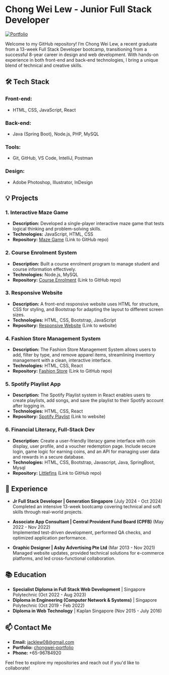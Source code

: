# Chong Wei Lew - Junior Full Stack Developer

[![Portfolio](https://img.shields.io/badge/Portfolio-View-blue)](https://chongwei-fsd.github.io/portfolio/)

Welcome to my GitHub repository! I’m Chong Wei Lew, a recent graduate from a 13-week Full Stack Developer bootcamp, transitioning from a successful 8-year career in design and web development. With hands-on experience in both front-end and back-end technologies, I bring a unique blend of technical and creative skills. 

## 🛠 Tech Stack

### Front-end:
- HTML, CSS, JavaScript, React

### Back-end:
- Java (Spring Boot), Node.js, PHP, MySQL

### Tools:
- Git, GitHub, VS Code, IntelliJ, Postman

### Design:
- Adobe Photoshop, Illustrator, InDesign

## 💡 Projects

### 1. Interactive Maze Game
- **Description:** Developed a single-player interactive maze game that tests logical thinking and problem-solving skills.
- **Technologies:** JavaScript, HTML, CSS
- **Repository:** [Maze Game](https://github.com/chongwei-fsd/findthehat) (Link to GitHub repo)

### 2. Course Enrolment System
- **Description:** Built a course enrolment program to manage student and course information effectively.
- **Technologies:** Node.js, MySQL
- **Repository:** [Course Enrolment](https://github.com/chongwei-fsd/course_enrolment_prog) (Link to GitHub repo)

### 3. Responsive Website
- **Description:**  A front-end responsive website uses HTML for structure, CSS for styling, and Bootstrap for adapting the layout to different screen sizes. 
- **Technologies:** HTML, CSS, Bootstrap, JavaScript
- **Repository:** [Responsive Website](https://chongwei-fsd.github.io/ufashion/) (Link to website)

### 4. Fashion Store Management System
- **Description:**  The Fashion Store Management System allows users to add, filter by type, and remove apparel items, streamlining inventory management with a clean, interactive interface.
- **Technologies:** HTML, CSS, React
- **Repository:** [Fashion Store](https://github.com/chongwei-fsd/fashion_store_management_system/tree/main) (Link to GitHub repo)

### 5. Spotify Playlist App
- **Description:**  The Spotify Playlist system in React enables users to create playlists, add songs, and save the playlist to their Spotify account after logging in.
- **Technologies:** HTML, CSS, React
- **Repository:** [Spotify Playlist](https://cwspotify.surge.sh/) (Link to website)
  
### 6. Financial Literacy, Full-Stack Dev
- **Description:**  Create a user-friendly literacy game interface with coin display, user profile, and a voucher redemption page. Include secure login, game logic for earning coins, and an API for managing user data and rewards in a secure database.
- **Technologies:** HTML, CSS, Bootstrap, Javascript, Java, SpringBoot, Mysql
- **Repository:** [Littlefins](https://github.com/chongwei-fsd/littlefins) (Link to GitHub repo)


## 🚀 Experience

- **Jr Full Stack Developer | Generation Singapore** (July 2024 - Oct 2024)  
  Completed an intensive 13-week bootcamp covering technical and soft skills through real-world projects.

- **Associate App Consultant | Central Provident Fund Board (CPFB)** (May 2022 - Nov 2022)  
  Implemented test-driven development, performed QA checks, and optimized application performance.

- **Graphic Designer | Asby Advertising Pte Ltd** (Mar 2013 - Nov 2021)  
  Managed website updates, provided technical solutions for e-commerce platforms, and led cross-functional collaboration.


## 📚 Education
- **Specialist Diploma in Full Stack Web Development** | Singapore Polytechnic (Oct 2022 - Aug 2023)
- **Diploma in Engineering (Computer Network & Systems)** | Singapore Polytechnic (Oct 2019 - Feb 2022)
- **Diploma in Web Technology** | Kaplan Singapore (Nov 2015 - July 2016)

## 📫 Contact Me
- **Email:** jacklew08@gmail.com
- **Portfolio:** [chongwei-portfolio](https://lewchongwei.netlify.app/)
- **Phone:** +65-96784920

Feel free to explore my repositories and reach out if you'd like to collaborate!

